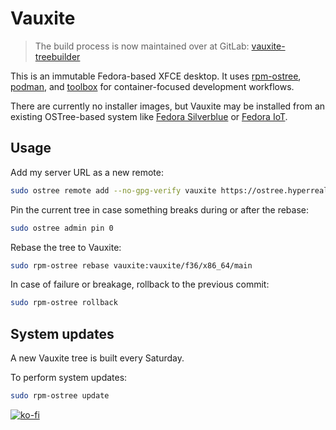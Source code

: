 # Vauxite

> The build process is now maintained over at GitLab: [vauxite-treebuilder](https://gitlab.com/hyperreal64/vauxite-treebuilder)

This is an immutable Fedora-based XFCE desktop. It uses [rpm-ostree](https://coreos.github.io/rpm-ostree/), [podman](https://podman.io/), and [toolbox](https://containertoolbx.org/) for container-focused development workflows.

There are currently no installer images, but Vauxite may be installed from an existing OSTree-based system like [Fedora Silverblue](https://silverblue.fedoraproject.org/) or [Fedora IoT](https://getfedora.org/en/iot/).

## Usage

Add my server URL as a new remote:

```bash
sudo ostree remote add --no-gpg-verify vauxite https://ostree.hyperreal.coffee
```

Pin the current tree in case something breaks during or after the rebase:

```bash
sudo ostree admin pin 0
```

Rebase the tree to Vauxite:

```bash
sudo rpm-ostree rebase vauxite:vauxite/f36/x86_64/main

```

In case of failure or breakage, rollback to the previous commit:

```bash
sudo rpm-ostree rollback
```

## System updates

A new Vauxite tree is built every Saturday.

To perform system updates:

```bash
sudo rpm-ostree update
```

[![ko-fi](https://ko-fi.com/img/githubbutton_sm.svg)](https://ko-fi.com/N4N2CT2JG)
